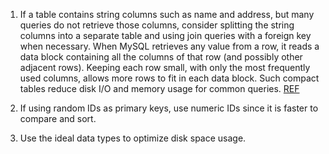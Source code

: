1. If a table contains string columns such as name and address, but many queries do not retrieve those columns, consider splitting the string columns into a separate table and using join queries with a foreign key when necessary. When MySQL retrieves any value from a row, it reads a data block containing all the columns of that row (and possibly other adjacent rows). Keeping each row small, with only the most frequently used columns, allows more rows to fit in each data block. Such compact tables reduce disk I/O and memory usage for common queries. [REF](https://dev.mysql.com/doc/refman/8.0/en/optimize-character.html)

2. If using random IDs as primary keys, use numeric IDs since it is faster to compare and sort.

3. Use the ideal data types to optimize disk space usage.